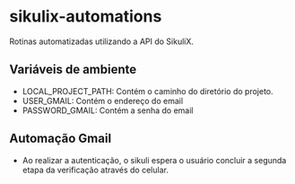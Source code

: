 # sikulix-automations
Rotinas automatizadas utilizando a API do SikuliX.

## Variáveis de ambiente
* LOCAL_PROJECT_PATH: Contém o caminho do diretório do projeto.
* USER_GMAIL: Contém o endereço do email
* PASSWORD_GMAIL: Contém a senha do email

## Automação Gmail
- Ao realizar a autenticação, o sikuli espera o usuário concluir a segunda etapa da verificação através do celular.